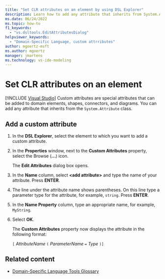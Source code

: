 ```yaml
---
title: "Set CLR attributes on an element by using DSL Explorer"
description: Learn how to add any attribute that inherits from System.Attribute. Custom attributes can be added to domain elements, shapes, connectors, and diagrams.
ms.date: 06/24/2022
ms.topic: how-to
f1_keywords:
  - "vs.dsltools.EditAttributesDialog"
helpviewer_keywords:
  - "Domain-Specific Language, custom attrributes"
author: mgoertz-msft
ms.author: mgoertz
manager: jmartens
ms.technology: vs-ide-modeling
---
```


# Set CLR attributes on an element

[!INCLUDE [Visual Studio](~/includes/applies-to-version/vs-windows-only.md)]
Custom attributes are special attributes that can be added to domain elements, shapes, connectors, and diagrams. You can add any attribute that inherits from the `System.Attribute` class.

## Add a custom attribute

1. In the **DSL Explorer**, select the element to which you want to add a custom attribute.

2. In the **Properties** window, next to the **Custom Attributes** property, select the Browse (**...**) icon.

   The **Edit Attributes** dialog box opens.

3. In the **Name** column, select **\<add attribute>** and type the name of your attribute. Press **ENTER**.

4. The line under the attribute name shows parentheses. On this line type a parameter type for the attribute, for example, `string`. Press **ENTER**.

5. In the **Name Property** column, type an appropriate name, for example, `MyString`.

6. Select **OK**.

   The **Custom Attributes** property now displays the attribute in the following format:

   `[` *AttributeName* `(` *ParameterName* `=` *Type* `)]`

## Related content

- [Domain-Specific Language Tools Glossary](/previous-versions/bb126564(v=vs.100))
